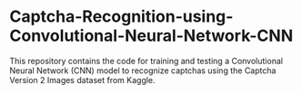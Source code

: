 # Captcha-Recognition-using-Convolutional-Neural-Network-CNN
This repository contains the code for training and testing a Convolutional Neural Network (CNN) model to recognize captchas using the Captcha Version 2 Images dataset from Kaggle.
